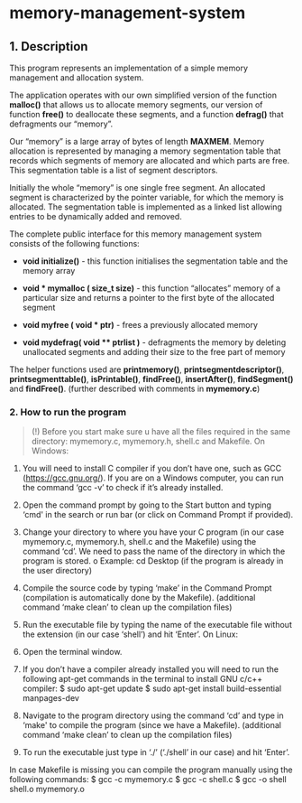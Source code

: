 # memory-management-system
## 1. Description

This program represents an implementation of a simple memory management and allocation system.

The application operates with our own simplified version of the function **malloc()** that allows us to allocate memory segments, our version of function **free()** to deallocate these segments, and a function **defrag()** that defragments our “memory”.

Our “memory” is a large array of bytes of length **MAXMEM**. Memory allocation is represented by managing a memory segmentation table that records which segments of memory are allocated and which parts are free. This segmentation table is a list of segment descriptors. 

Initially the whole “memory” is one single free segment. An allocated segment is characterized by the pointer variable, for which the memory is allocated. The segmentation table is implemented as a linked list allowing entries to be dynamically added and removed.

The complete public interface for this memory management system consists of the following functions:

* **void initialize()** - this function initialises the segmentation table and the memory array

* **void * mymalloc ( size_t size)** - this function “allocates” memory of a particular size and returns a pointer to the first byte of the allocated segment

* **void myfree ( void * ptr)** - frees a previously allocated memory

* **void mydefrag( void ** ptrlist )** - defragments the memory by deleting unallocated segments and adding their size to the free part of memory

The helper functions used are **printmemory()**, **printsegmentdescriptor()**, **printsegmenttable()**, **isPrintable()**, **findFree()**, **insertAfter()**, **findSegment()** and **findFree()**. (further described with comments in **mymemory.c**)

### 2.	How to run the program
>(!) Before you start make sure u have all the files required in the same directory: mymemory.c, mymemory.h, shell.c and Makefile.
On Windows:
1)	You will need to install C compiler if you don’t have one, such as GCC (https://gcc.gnu.org/). If you are on a Windows computer, you can run the command ‘gcc -v’ to check if it’s already installed.
2)	Open the command prompt by going to the Start button and typing ‘cmd' in the search or run bar (or click on Command Prompt if provided).
3)	Change your directory to where you have your C program (in our case mymemory.c, mymemory.h, shell.c and the Makefile) using the command ‘cd’. We need to pass the name of the directory in which the program is stored.
o	Example:  cd Desktop (if the program is already in the user directory)

4)	Compile the source code by typing ‘make’ in the Command Prompt (compilation is automatically done by the Makefile). (additional command ‘make clean’ to clean up the compilation files)
5)	Run the executable file by typing the name of the executable file without the extension (in our case ‘shell’) and hit ‘Enter’.
On Linux:
1)	Open the terminal window.
2)	If you don’t have a compiler already installed you will need to run the following apt-get commands in the terminal to install GNU c/c++ compiler:
$ sudo apt-get update
$ sudo apt-get install build-essential manpages-dev

3)	Navigate to the program directory using the command ‘cd’ and type in ‘make' to compile the program (since we have a Makefile). (additional command ‘make clean’ to clean up the compilation files)
4)	To run the executable just type in ‘./<name of file>’ (‘./shell’ in our case) and hit ‘Enter’.

In case Makefile is missing you can compile the program manually using the following commands:
$ gcc -c mymemory.c
$ gcc -c shell.c
$ gcc -o shell shell.o mymemory.o
